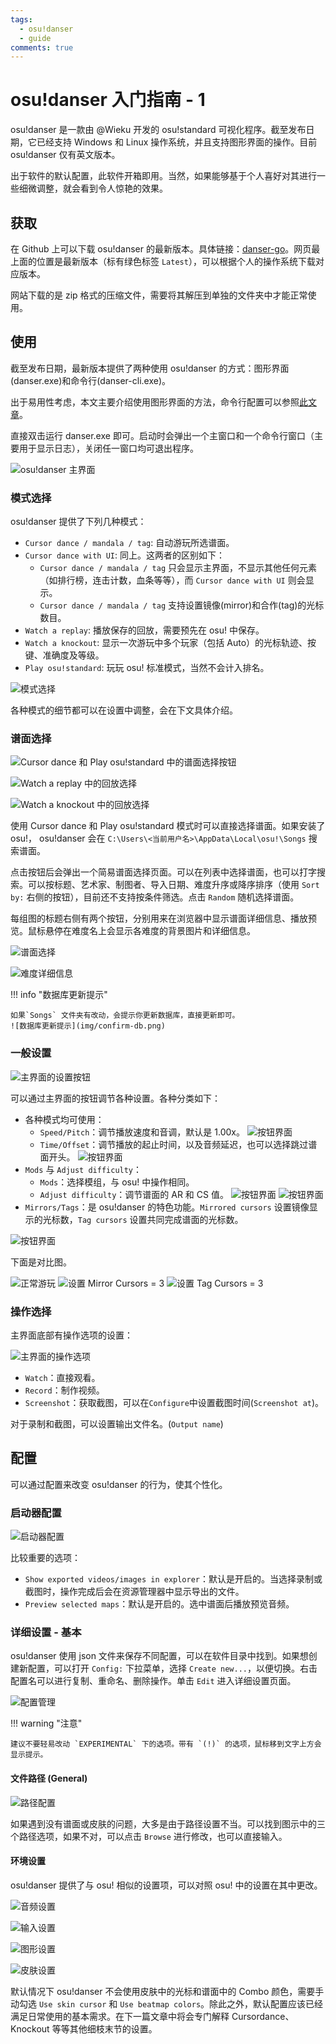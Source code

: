 ```yaml
---
tags:
  - osu!danser
  - guide
comments: true
---
```


# osu!danser 入门指南 - 1

osu!danser 是一款由 @Wieku 开发的 osu!standard 可视化程序。截至发布日期，它已经支持 Windows 和 Linux 操作系统，并且支持图形界面的操作。目前 osu!danser 仅有英文版本。

出于软件的默认配置，此软件开箱即用。当然，如果能够基于个人喜好对其进行一些细微调整，就会看到令人惊艳的效果。

## 获取

在 Github 上可以下载 osu!danser 的最新版本。具体链接：[danser-go](https://github.com/Wieku/danser-go/releases)。网页最上面的位置是最新版本（标有绿色标签 `Latest`），可以根据个人的操作系统下载对应版本。

网站下载的是 zip 格式的压缩文件，需要将其解压到单独的文件夹中才能正常使用。

## 使用

截至发布日期，最新版本提供了两种使用 osu!danser 的方式：图形界面(danser.exe)和命令行(danser-cli.exe)。

出于易用性考虑，本文主要介绍使用图形界面的方法，命令行配置可以参照[此文章](https://www.bilibili.com/read/cv12700695)。

直接双击运行 danser.exe 即可。启动时会弹出一个主窗口和一个命令行窗口（主要用于显示日志），关闭任一窗口均可退出程序。

![osu!danser 主界面](img/danser-main.png)

### 模式选择

osu!danser 提供了下列几种模式：

- `Cursor dance / mandala / tag`: 自动游玩所选谱面。
- `Cursor dance with UI`: 同上。这两者的区别如下：
  - `Cursor dance / mandala / tag` 只会显示主界面，不显示其他任何元素（如排行榜，连击计数，血条等等），而 `Cursor dance with UI` 则会显示。
  - `Cursor dance / mandala / tag` 支持设置镜像(mirror)和合作(tag)的光标数目。
- `Watch a replay`: 播放保存的回放，需要预先在 osu! 中保存。
- `Watch a knockout`: 显示一次游玩中多个玩家（包括 Auto）的光标轨迹、按键、准确度及等级。
- `Play osu!standard`: 玩玩 osu! 标准模式，当然不会计入排名。

![模式选择](img/main-mode.png)

各种模式的细节都可以在设置中调整，会在下文具体介绍。

### 谱面选择

![Cursor dance 和 Play osu!standard 中的谱面选择按钮](img/main-mapsel.png)

![Watch a replay 中的回放选择](img/main-repsel.png)

![Watch a knockout 中的回放选择](img/main-krepsel.png)

使用 Cursor dance 和 Play osu!standard 模式时可以直接选择谱面。如果安装了 osu!， osu!danser 会在 `C:\Users\<当前用户名>\AppData\Local\osu!\Songs` 搜索谱面。

点击按钮后会弹出一个简易谱面选择页面。可以在列表中选择谱面，也可以打字搜索。可以按标题、艺术家、制图者、导入日期、难度升序或降序排序（使用 `Sort by:` 右侧的按钮），目前还不支持按条件筛选。点击 `Random` 随机选择谱面。

每组图的标题右侧有两个按钮，分别用来在浏览器中显示谱面详细信息、播放预览。鼠标悬停在难度名上会显示各难度的背景图片和详细信息。

![谱面选择](img/map-selection.png)

![难度详细信息](img/map-detail.png)

!!! info "数据库更新提示"

    如果`Songs` 文件夹有改动，会提示你更新数据库，直接更新即可。
    ![数据库更新提示](img/confirm-db.png)

### 一般设置

![主界面的设置按钮](img/main-setting.png)

可以通过主界面的按钮调节各种设置。各种分类如下：

- 各种模式均可使用：
  - `Speed/Pitch`：调节播放速度和音调，默认是 1.00x。
  ![按钮界面](img/button-sp.png)
  - `Time/Offset`：调节播放的起止时间，以及音频延迟，也可以选择跳过谱面开头。
  ![按钮界面](img/button-to.png)
- `Mods` 与 `Adjust difficulty`：
  - `Mods`：选择模组，与 osu! 中操作相同。
  - `Adjust difficulty`：调节谱面的 AR 和 CS 值。
![按钮界面](img/button-mod.png)
![按钮界面](img/button-ad.png)
- `Mirrors/Tags`：是 osu!danser 的特色功能。`Mirrored cursors` 设置镜像显示的光标数，`Tag cursors` 设置共同完成谱面的光标数。

![按钮界面](img/button-mt.png)

下面是对比图。

![正常游玩](img/cp-normal.png)
![设置 Mirror Cursors = 3](img/cp-mirror.png)
![设置 Tag Cursors = 3](img/cp-tag.png)

### 操作选择

主界面底部有操作选项的设置：

![主界面的操作选项](img/main-exec.png)

- `Watch`：直接观看。
- `Record`：制作视频。
- `Screenshot`：获取截图，可以在`Configure`中设置截图时间(`Screenshot at`)。

对于录制和截图，可以设置输出文件名。(`Output name`)

## 配置

可以通过配置来改变 osu!danser 的行为，使其个性化。

### 启动器配置

![启动器配置](img/setting-launcher.png)

比较重要的选项：

- `Show exported videos/images in explorer`：默认是开启的。当选择录制或截图时，操作完成后会在资源管理器中显示导出的文件。
- `Preview selected maps`：默认是开启的。选中谱面后播放预览音频。

### 详细设置 - 基本

osu!danser 使用 json 文件来保存不同配置，可以在软件目录中找到。如果想创建新配置，可以打开 `Config:` 下拉菜单，选择 `Create new...`，以便切换。右击配置名可以进行复制、重命名、删除操作。单击 `Edit` 进入详细设置页面。

![配置管理](img/config.gif)

!!! warning "注意"

    建议不要轻易改动 `EXPERIMENTAL` 下的选项。带有 `(!)` 的选项，鼠标移到文字上方会显示提示。

#### 文件路径 (General)

![路径配置](img/file-storage.png)

如果遇到没有谱面或皮肤的问题，大多是由于路径设置不当。可以找到图示中的三个路径选项，如果不对，可以点击 `Browse` 进行修改，也可以直接输入。

#### 环境设置

osu!danser 提供了与 osu! 相似的设置项，可以对照 osu! 中的设置在其中更改。

![音频设置](img/./audio-basic.png)

![输入设置](img/./input-basic.png)

![图形设置](img/./graphics-basic.png)

![皮肤设置](img/./skin-basic.png)

默认情况下 osu!danser 不会使用皮肤中的光标和谱面中的 Combo 颜色，需要手动勾选 `Use skin cursor` 和 `Use beatmap colors`。除此之外，默认配置应该已经满足日常使用的基本需求。在下一篇文章中将会专门解释 Cursordance、 Knockout 等等其他细枝末节的设置。
